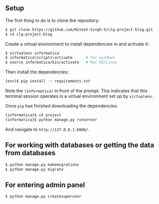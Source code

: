 ## Setup

The first thing to do is to clone the repository:

```sh
$ git clone https://github.com/Nitesh-Singh-5/clg-project-blog.git
$ cd clg-project-blog
```

Create a virtual environment to install dependencies in and activate it:

```sh
$ virtualenv informatica
$ informatica\Scripts\activate      # for windows
$ source informatica/bin/activate   # Mac OS/Linux
```

Then install the dependencies:

```sh
(env)$ pip install -r requirements.txt
```
Note the `(informatica)` in front of the prompt. This indicates that this terminal
session operates in a virtual environment set up by `virtualenv`.

Once `pip` has finished downloading the dependencies:
```sh
(informatica)$ cd project
(informatica)$ python manage.py runserver
```
And navigate to `http://127.0.0.1:8000/`.

## For working with databases or getting the data from databases
```sh
$ python manage.py makemigrations
$ python manage.py migrate
```

## For entering admin panel
```sh
$ python manage.py createsuperuser
```
